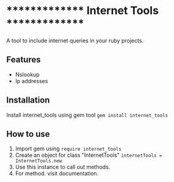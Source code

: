 # ************* Internet Tools *************

A tool to include internet queries in your ruby projects.


## Features
- Nslookup
- Ip addresses

## Installation
Install internet_tools using gem tool
`gem install internet_tools`

## How to use
1. Import gem using
`require internet_tools`
2. Create an object for class "InternetTools"
`internetTools = InternetTools.new`
3. Use this instance to call out methods.
4. For method. visit documentation. 